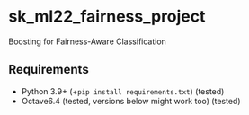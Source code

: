 # sk_ml22_fairness_project
Boosting for Fairness-Aware Classification

## Requirements 
- Python 3.9+ (+`pip install requirements.txt`) (tested)
- Octave6.4 (tested, versions below might work too) (tested)
